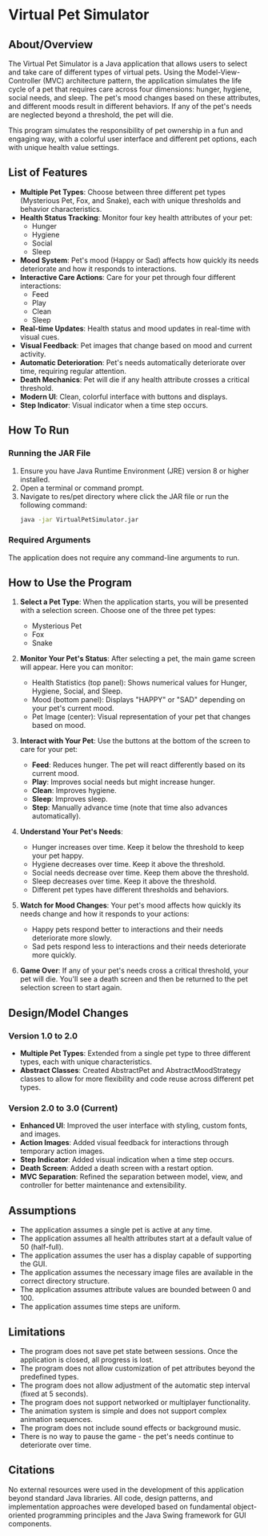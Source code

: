# Virtual Pet Simulator

## About/Overview

The Virtual Pet Simulator is a Java application that allows users to select and take care of different types of virtual
pets. Using the Model-View-Controller (MVC) architecture pattern, the application simulates the life cycle of a pet that
requires care across four dimensions: hunger, hygiene, social needs, and sleep. The pet's mood changes based on these
attributes, and different moods result in different behaviors. If any of the pet's needs are neglected beyond a
threshold, the pet will die.

This program simulates the responsibility of pet ownership in a fun and engaging way, with a colorful user interface and
different pet options, each with unique health value settings.

## List of Features

- **Multiple Pet Types**: Choose between three different pet types (Mysterious Pet, Fox, and Snake), each with unique
  thresholds and behavior characteristics.
- **Health Status Tracking**: Monitor four key health attributes of your pet:
    - Hunger
    - Hygiene
    - Social
    - Sleep
- **Mood System**: Pet's mood (Happy or Sad) affects how quickly its needs deteriorate and how it responds to
  interactions.
- **Interactive Care Actions**: Care for your pet through four different interactions:
    - Feed
    - Play
    - Clean
    - Sleep
- **Real-time Updates**: Health status and mood updates in real-time with visual cues.
- **Visual Feedback**: Pet images that change based on mood and current activity.
- **Automatic Deterioration**: Pet's needs automatically deteriorate over time, requiring regular attention.
- **Death Mechanics**: Pet will die if any health attribute crosses a critical threshold.
- **Modern UI**: Clean, colorful interface with buttons and displays.
- **Step Indicator**: Visual indicator when a time step occurs.

## How To Run

### Running the JAR File

1. Ensure you have Java Runtime Environment (JRE) version 8 or higher installed.
2. Open a terminal or command prompt.
3. Navigate to res/pet directory where click the JAR file or run the following command:
    ```bash
    java -jar VirtualPetSimulator.jar
    ```

### Required Arguments

The application does not require any command-line arguments to run.

## How to Use the Program

1. **Select a Pet Type**: When the application starts, you will be presented with a selection screen. Choose one of the
   three pet types:
    - Mysterious Pet
    - Fox
    - Snake

2. **Monitor Your Pet's Status**: After selecting a pet, the main game screen will appear. Here you can monitor:
    - Health Statistics (top panel): Shows numerical values for Hunger, Hygiene, Social, and Sleep.
    - Mood (bottom panel): Displays "HAPPY" or "SAD" depending on your pet's current mood.
    - Pet Image (center): Visual representation of your pet that changes based on mood.

3. **Interact with Your Pet**: Use the buttons at the bottom of the screen to care for your pet:
    - **Feed**: Reduces hunger. The pet will react differently based on its current mood.
    - **Play**: Improves social needs but might increase hunger.
    - **Clean**: Improves hygiene.
    - **Sleep**: Improves sleep.
    - **Step**: Manually advance time (note that time also advances automatically).

4. **Understand Your Pet's Needs**:
    - Hunger increases over time. Keep it below the threshold to keep your pet happy.
    - Hygiene decreases over time. Keep it above the threshold.
    - Social needs decrease over time. Keep them above the threshold.
    - Sleep decreases over time. Keep it above the threshold.
    - Different pet types have different thresholds and behaviors.

5. **Watch for Mood Changes**: Your pet's mood affects how quickly its needs change and how it responds to your actions:
    - Happy pets respond better to interactions and their needs deteriorate more slowly.
    - Sad pets respond less to interactions and their needs deteriorate more quickly.

6. **Game Over**: If any of your pet's needs cross a critical threshold, your pet will die. You'll see a death screen
   and then be returned to the pet selection screen to start again.

## Design/Model Changes


### Version 1.0 to 2.0

- **Multiple Pet Types**: Extended from a single pet type to three different types, each with unique characteristics.
- **Abstract Classes**: Created AbstractPet and AbstractMoodStrategy classes to allow for more flexibility and code
  reuse across different pet types.

### Version 2.0 to 3.0 (Current)

- **Enhanced UI**: Improved the user interface with styling, custom fonts, and images.
- **Action Images**: Added visual feedback for interactions through temporary action images.
- **Step Indicator**: Added visual indication when a time step occurs.
- **Death Screen**: Added a death screen with a restart option.
- **MVC Separation**: Refined the separation between model, view, and controller for better maintenance and
  extensibility.

## Assumptions

- The application assumes a single pet is active at any time.
- The application assumes all health attributes start at a default value of 50 (half-full).
- The application assumes the user has a display capable of supporting the GUI.
- The application assumes the necessary image files are available in the correct directory structure.
- The application assumes attribute values are bounded between 0 and 100.
- The application assumes time steps are uniform.

## Limitations

- The program does not save pet state between sessions. Once the application is closed, all progress is lost.
- The program does not allow customization of pet attributes beyond the predefined types.
- The program does not allow adjustment of the automatic step interval (fixed at 5 seconds).
- The program does not support networked or multiplayer functionality.
- The animation system is simple and does not support complex animation sequences.
- The program does not include sound effects or background music.
- There is no way to pause the game - the pet's needs continue to deteriorate over time.

## Citations

No external resources were used in the development of this application beyond standard Java libraries. All code, design
patterns, and implementation approaches were developed based on fundamental object-oriented programming principles and
the Java Swing framework for GUI components.
